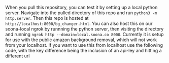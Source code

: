 When you pull this repository, you can test it by setting up a local python server. Navigate into the pulled directory of this repo and run `python3 -m http.server`. Then this repo is hosted at `http://localhost:8000/bg_changer.html`. You can also host this on our soona-local ngrok by runnning the python server, then visiting the directory and running `ngrok http --domain=local.soona.co 8000`. Currently it is setup for use with the public amazon background removal, which will not work from your localhost. If you want to use this from localhost use the following code, with the key difference being the inclusion of an api-ley and hitting a different url
